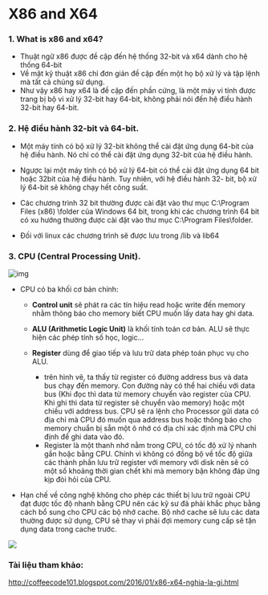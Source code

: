 # X86 and X64

### 1. What is x86 and x64?
- Thuật ngữ x86 được đề cập đến hệ thống 32-bit và x64 dành cho hệ thống 64-bit
- Về mặt kỹ thuật x86 chỉ đơn giản đề cập đến một họ bộ xử lý và tập lệnh mà tất cả chúng sử dụng.
- Như vậy x86 hay x64 là đề cập đến phần cứng, là một máy vi tính được trang bị bộ vi xử lý 32-bit hay 64-bit, không phải nói đến hệ điều hành 32-bit hay 64-bit.

### 2. Hệ điều hành 32-bit và 64-bit.
- Một máy tính có bộ xử lý 32-bit không thể cài đặt ứng dụng 64-bit của hệ điều hành. Nó chỉ có thể cài đặt ứng dụng 32-bit của hệ điều hành.

- Ngược lại một máy tính có bộ xử lý 64-bit có thể cài đặt ứng dụng 64 bit hoặc 32bit của hệ điều hành. Tuy nhiên, với hệ điều hành 32- bit, bộ xử lý 64-bit sẽ không chạy hết công suất.

- Các chương trình 32 bit thường được cài đặt vào thư mục C:\Program Files (x86) \folder của Windows 64 bit, trong khi các chương trình 64 bit có xu hướng thường được cài đặt vào thư mục C:\Program Files\folder.

- Đối với linux các chương trình sẽ được lưu trong /lib và lib64

### 3. CPU (Central Processing Unit).

![img](http://4.bp.blogspot.com/-rVmzi7kgprw/VpaWApaNJhI/AAAAAAAAADM/PYn_h8qt6D0/s320/simple_cpu_architecture.png)

- CPU có ba khối cơ bản chính: 
  - **Control unit** sẽ phát ra các tín hiệu read hoặc write đến memory nhằm thông báo cho memory biết CPU muốn lấy data hay ghi data. 

  - **ALU (Arithmetic Logic Unit)** là khối tính toán cơ bản. ALU sẽ thực hiện các phép tính số học, logic...

  - **Register** dùng để giao tiếp và lưu trữ data phép toán phục vụ cho ALU. 
    - trên hình vẽ, ta thấy từ register có đường address bus và data bus chạy đến memory. Con đường này có thể hai chiều với data bus (Khi đọc thì data từ memory chuyển vào register của CPU. Khi ghi thì data từ register sẽ chuyển vào memory) hoặc một chiều với address bus. CPU sẽ ra lệnh cho Processor gửi data có địa chỉ mà CPU đó muốn qua address bus hoặc thông báo cho memory chuẩn bị sẵn một ô nhớ có địa chỉ xác định mà CPU chỉ định để ghi data vào đó. 
    - Register là một thanh nhớ nằm trong CPU, có tốc độ xử lý nhanh gần hoặc bằng CPU. Chính vì không có đồng bộ về tốc độ giữa các thành phần lưu trữ register với memory với disk nên sẽ có một số khoảng thời gian chết khi mà memory bận không đáp ứng kịp đòi hỏi của CPU.

- Hạn chế về công nghệ không cho phép các thiết bị lưu trữ ngoài CPU đạt được tốc độ nhanh bằng CPU nên các kỹ sư đã phải khắc phục bằng cách bổ sung cho CPU các bộ nhớ cache. Bộ nhớ cache sẽ lưu các data thường được sử dụng, CPU sẽ thay vì phải đợi memory cung cấp sẽ tận dụng data trong cache trước.

![](https://image.slidesharecdn.com/cutovnguynlhotngcpu-120407024039-phpapp02/95/cu-to-v-nguyn-l-hot-ng-cpu-36-728.jpg?cb=1333767045)

### Tài liệu tham khảo:

http://coffeecode101.blogspot.com/2016/01/x86-x64-nghia-la-gi.html
